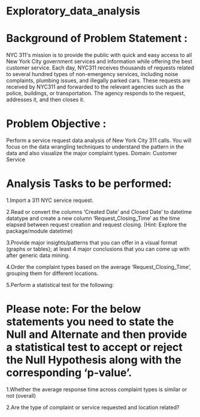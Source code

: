 # Exploratory_data_analysis

# Background of Problem Statement :

NYC 311's mission is to provide the public with quick and easy access to all New York City government services and information while offering the best customer service. Each day, NYC311 receives thousands of requests related to several hundred types of non-emergency services, including noise complaints, plumbing issues, and illegally parked cars. These requests are received by NYC311 and forwarded to the relevant agencies such as the police, buildings, or transportation. The agency responds to the request, addresses it, and then closes it.

# Problem Objective :

Perform a service request data analysis of New York City 311 calls. You will focus on the data wrangling techniques to understand the pattern in the data and also visualize the major complaint types.
Domain: Customer Service

# Analysis Tasks to be performed:

1.Import a 311 NYC service request.

2.Read or convert the columns ‘Created Date’ and Closed Date’ to datetime datatype and create a new column ‘Request_Closing_Time’ as the time elapsed between request creation and request closing. (Hint: Explore the package/module datetime)

3.Provide major insights/patterns that you can offer in a visual format (graphs or tables); at least 4 major conclusions that you can come up with after generic data mining.

4.Order the complaint types based on the average ‘Request_Closing_Time’, grouping them for different locations.

5.Perform a statistical test for the following:
# Please note: For the below statements you need to state the Null and Alternate and then provide a statistical test to accept or reject the Null Hypothesis along with the corresponding ‘p-value’.
1.Whether the average response time across complaint types is similar or not (overall)

2.Are the type of complaint or service requested and location related?




 
